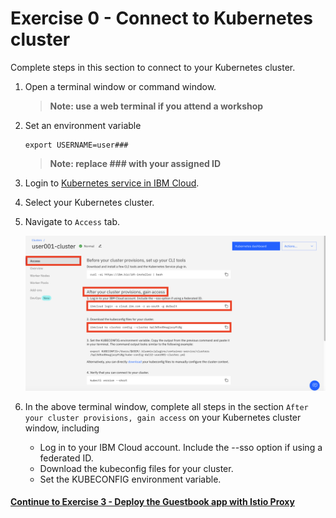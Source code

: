 # Exercise 0 - Connect to Kubernetes cluster

Complete steps in this section to connect to your Kubernetes cluster.

1. Open a terminal window or command window.

    > **Note: use a web terminal if you attend a workshop**

1. Set an environment variable

    ```
    export USERNAME=user###
    ```

    > **Note: replace ### with your assigned ID**

1. Login to [Kubernetes service in IBM Cloud](https://cloud.ibm.com/kubernetes/clusters).

1. Select your Kubernetes cluster.

1. Navigate to `Access` tab.

    ![access-cluster](../README_images/access-cluster.png)

1. In the above terminal window, complete all steps in the section `After your cluster provisions, gain access` on your Kubernetes cluster window, including

    - Log in to your IBM Cloud account. Include the --sso option if using a federated ID.
    - Download the kubeconfig files for your cluster.
    - Set the KUBECONFIG environment variable.


#### [Continue to Exercise 3 - Deploy the Guestbook app with Istio Proxy](../exercise-3/README.md)


